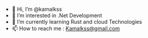 - 👋 Hi, I’m @kamalkss
- 👀 I’m interested in .Net Development
- 🌱 I’m currently learning Rust and cloud Technologies
- 📫 How to reach me : Kamalkss@gmail.com


